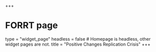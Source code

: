 +++
# FORRT page
type = "widget_page"
headless = false  # Homepage is headless, other widget pages are not.
title = "Positive Changes Replication Crisis"
+++
